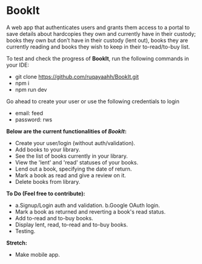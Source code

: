 # BookIt
A web app that authenticates users and grants them access to a portal to save details about hardcopies they own and currently have in their custody; books they own but don’t have in their custody (lent out), books they are currently reading and books they wish to keep in their to-read/to-buy list.

To test and check the progress of **BookIt**, run the following commands in your IDE:
- git clone https://github.com/ruqayaahh/BookIt.git
- npm i
- npm run dev

Go ahead to create your user or use the following credentials to login
- email: feed
- password: rws



**Below are the current functionalities of _BookIt_:**
- Create your user/login (without auth/validation).
- Add books to your library.
- See the list of books currently in your library.
- View the 'lent' and 'read' statuses of your books.
- Lend out a book, specifying the date of return.
- Mark a book as read and give a review on it.
- Delete books from library.


**To Do (Feel free to contribute):**
- a.Signup/Login auth and validation. b.Google OAuth login.
- Mark a book as returned and reverting a book's read status.
- Add to-read and to-buy books.
- Display lent, read, to-read and to-buy books.
- Testing.

**Stretch:**
- Make mobile app.


